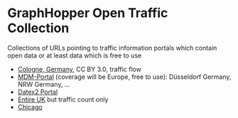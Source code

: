 # GraphHopper Open Traffic Collection

Collections of URLs pointing to traffic information portals which contain open data or at least data which is free to use

* [Cologne, Germany](http://www.offenedaten-koeln.de/dataset/verkehrskalender-der-stadt-k%C3%B6ln), CC BY 3.0, traffic flow
* [MDM-Portal](http://www.mdm-portal.de/) (coverage will be Europe, free to use): Düsseldorf Germany, NRW Germany, ...
* [Datex2 Portal](http://www.datex2.eu/datex-node/)
* [Entire UK](http://www.dft.gov.uk/traffic-counts/) but traffic count only
* [Chicago](https://data.cityofchicago.org/browse?tags=traffic)

